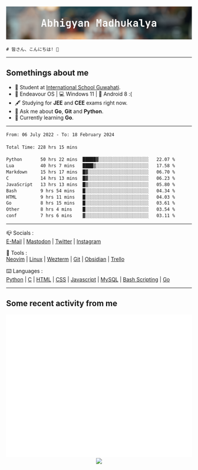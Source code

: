 ![header](./header.png)
```
# 皆さん、こんにちは! 👋
```
---

## Somethings about me
- 📕 Student at [International School Guwahati](https://internationalschoolguwahati.com/).
- 🐧 Endeavour OS | 💻 Windows 11 | 🤖 Android 8 :(
- 🖋️ Studying for **JEE** and **CEE** exams right now.
- 💬 Ask me about **Go**, **Git** and **Python**.
- 🔭 Currently learning **Go**.

---

<!--START_SECTION:waka-->

```txt
From: 06 July 2022 - To: 18 February 2024

Total Time: 228 hrs 15 mins

Python       50 hrs 22 mins  █████▓░░░░░░░░░░░░░░░░░░░   22.07 %
Lua          40 hrs 7 mins   ████▒░░░░░░░░░░░░░░░░░░░░   17.58 %
Markdown     15 hrs 17 mins  █▓░░░░░░░░░░░░░░░░░░░░░░░   06.70 %
C            14 hrs 13 mins  █▓░░░░░░░░░░░░░░░░░░░░░░░   06.23 %
JavaScript   13 hrs 13 mins  █▒░░░░░░░░░░░░░░░░░░░░░░░   05.80 %
Bash         9 hrs 54 mins   █░░░░░░░░░░░░░░░░░░░░░░░░   04.34 %
HTML         9 hrs 11 mins   █░░░░░░░░░░░░░░░░░░░░░░░░   04.03 %
Go           8 hrs 15 mins   █░░░░░░░░░░░░░░░░░░░░░░░░   03.61 %
Other        8 hrs 4 mins    █░░░░░░░░░░░░░░░░░░░░░░░░   03.54 %
conf         7 hrs 6 mins    ▓░░░░░░░░░░░░░░░░░░░░░░░░   03.11 %
```

<!--END_SECTION:waka-->

---

📪 Socials :<br>
[E-Mail](mailto:abhigyanmadhukalya@skiff.com) | [Mastodon](https://mstdn.social/@abhigyanmadhukalya) | [Twitter](https://twitter.com/abhimadhukalya) | [Instagram](https://www.instagram.com/abhigyan.madhukalya/)

🧰 Tools :<br>
[Neovim](https://neovim.oi) | [Linux](https://endeavouros.com/) | [Wezterm](https://wezfurlong.org/wezterm/index.html) | [Git](https://git-scm.com/) | [Obsidian](https://obsidian.md) | [Trello](https://trello.com)

⌨️ Languages :<br>
[Python](https://python.org) | [C](https://www.iso.org/standard/74528.html) | [HTML](https://html.spec.whatwg.org/) | [CSS](https://www.w3.org/Style/CSS/Overview.en.html) | [Javascript](https://developer.mozilla.org/en-US/docs/Web/javascript) | [MySQL](https://www.mysql.com/) | [Bash Scripting](https://www.gnu.org/software/bash/) | [Go](https://go.dev)

---

## Some recent activity from me
<p align="center">
  <img src="./github-metrics.svg" />
  <img src="https://github-profile-summary-cards.vercel.app/api/cards/profile-details?username=abhigyanmadhukalya&theme=github_dark" />
</p>


